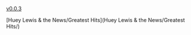 [v0.0.3](https://github.com/littleflute/Lewis-Huey/edit/master/README.md)

[Huey Lewis & the News/Greatest Hits](Huey Lewis & the News/Greatest Hits/)
